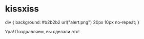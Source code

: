 # kissxiss
div {
  background: #b2b2b2 url("alert.png") 20px 10px no-repeat;
}
<div class="notice-success">
  Ура! Поздравляем, вы сделали это!
</div>
